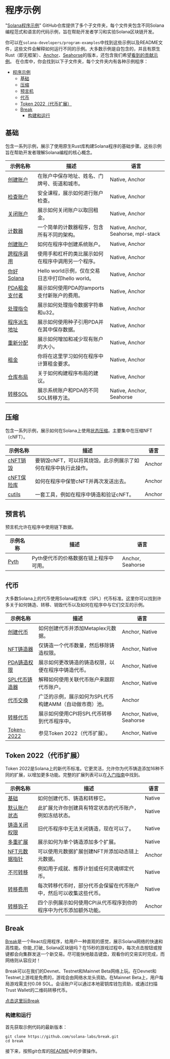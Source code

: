 # 程序示例


"[Solana程序示例](https://github.com/solana-developers/program-examples)" GitHub仓库提供了多个子文件夹，每个文件夹包含不同Solana编程范式和语言的代码示例，旨在帮助开发者学习和实验Solana区块链开发。

你可以在`solana-developers/program-examples`中找到这些示例以及README文件，这些文件会解释如何运行不同的示例。大多数示例是自包含的，并且有原生Rust（即无框架）、[Anchor](https://www.anchor-lang.com/docs/installation)、[Seahorse](https://seahorse-lang.org/)的版本，还包含我们希望[看到的贡献示例](https://github.com/solana-developers/program-examples?tab=readme-ov-file#examples-wed-love-to-see)。
在仓库中，你会找到以下子文件夹，每个文件夹内有各种示例程序：

- [程序示例](#程序示例)
  - [基础](#基础)
  - [压缩](#压缩)
  - [预言机](#预言机)
  - [代币](#代币)
  - [Token 2022（代币扩展）](#token-2022代币扩展)
  - [Break](#break)
    - [构建和运行](#构建和运行)

## 基础

包含一系列示例，展示了使用原生Rust库构建Solana程序的基础步骤。这些示例旨在帮助开发者理解Solana编程的核心概念。

| 示例名称                                                                                                                  | 描述                                                                                      | 语言                            |
| ------------------------------------------------------------------------------------------------------------------------- | ----------------------------------------------------------------------------------------- | ------------------------------- |
| [创建账户](https://github.com/solana-developers/program-examples/tree/main/basics/account-data)                           | 在账户中保存地址、姓名、门牌号、街道和城市。                                              | Native, Anchor                    |
| [检查账户](https://github.com/solana-developers/program-examples/tree/main/basics/checking-accounts)                      | 安全课程，展示如何进行账户检查。                                                          | Native, Anchor                    |
| [关闭账户](https://github.com/solana-developers/program-examples/tree/main/basics/close-account)                          | 展示如何关闭账户以取回租金。                                                              | Native, Anchor                    |
| [计数器](https://github.com/solana-developers/program-examples/tree/main/basics/counter)                                  | 一个简单的计数器程序，包含所有不同的架构。                                                | Native, Anchor, Seahorse, mpl-stack |
| [创建账户](https://github.com/solana-developers/program-examples/tree/main/basics/create-account)                         | 如何在程序中创建系统账户。                                                                | Native, Anchor                    |
| [跨程序调用](https://github.com/solana-developers/program-examples/tree/main/basics/cross-program-invocation)             | 使用手和杠杆的类比展示如何在程序中调用另一个程序。                                        | Native, Anchor                    |
| [你好Solana](https://github.com/solana-developers/program-examples/tree/main/basics/hello-solana)                         | Hello world示例，仅在交易日志中打印hello world。                                          | Native, Anchor                    |
| [PDA租金支付者](https://github.com/solana-developers/program-examples/tree/main/basics/pda-rent-payer)                    | 展示如何使用PDA的lamports支付新账户的费用。                                               | Native, Anchor                    |
| [处理指令](https://github.com/solana-developers/program-examples/tree/main/basics/processing-instructions)                | 展示如何处理指令数据字符串和u32。                                                         | Native, Anchor                    |
| [程序派生地址](https://github.com/solana-developers/program-examples/tree/main/basics/program-derived-addresses)          | 展示如何使用种子引用PDA并在其中保存数据。                                                 | Native, Anchor                    |
| [重新分配](https://github.com/solana-developers/program-examples/tree/main/basics/realloc)                                | 展示如何增加和减少现有账户的大小。                                                        | Native, Anchor                    |
| [租金](https://github.com/solana-developers/program-examples/tree/main/basics/rent)                                       | 你将在这里学习如何在程序中计算租金要求。                                                  | Native, Anchor                    |
| [仓库布局](https://github.com/solana-developers/program-examples/tree/main/basics/repository-layout)                      | 关于如何构建程序布局的建议。                                                              | Native, Anchor                    |
| [转移SOL](https://github.com/solana-developers/program-examples/tree/main/basics/transfer-sol)                            | 展示系统账户和PDA的不同SOL转移方法。                                                      | Native, Anchor, Seahorse          |

## 压缩

包含一系列示例，展示如何在Solana上使用[状态压缩](/docs/advanced/state-compression.md)。主要集中在压缩NFT（cNFT）。

| 示例名称                                                                                                  | 描述                                                                                 | 语言   |
| --------------------------------------------------------------------------------------------------------- | ------------------------------------------------------------------------------------ | ------ |
| [cNFT销毁](https://github.com/solana-developers/program-examples/tree/main/compression/cnft-burn)         | 要销毁cNFT，可以将其烧毁。此示例展示了如何在程序中执行此操作。                       | Anchor |
| [cNFT保险库](https://github.com/solana-developers/program-examples/tree/main/compression/cnft-vault/anchor) | 如何在程序中保管cNFT并再次发送出去。                                                 | Anchor |
| [cutils](https://github.com/solana-developers/program-examples/tree/main/compression/cutils)              | 一套工具，例如在程序中铸造和验证cNFT。                                               | Anchor |

## 预言机

预言机允许在程序中使用链下数据。

| 示例名称                                                                 | 描述                                                                 | 语言             |
| ------------------------------------------------------------------------ | -------------------------------------------------------------------- | ---------------- |
| [Pyth](https://github.com/solana-developers/program-examples/tree/main/oracles/pyth) | Pyth使代币的价格数据在链上程序中可用。                                | Anchor, Seahorse |

## 代币

大多数Solana上的代币使用Solana程序库（SPL）代币标准。这里你可以找到许多关于如何铸造、转移、销毁代币以及如何在程序中与它们交互的示例。

| 示例名称                                                                                                    | 描述                                                                                       | 语言                     |
| ----------------------------------------------------------------------------------------------------------- | ------------------------------------------------------------------------------------------ | ------------------------ |
| [创建代币](https://github.com/solana-developers/program-examples/tree/main/tokens/create-token)             | 如何创建代币并添加Metaplex元数据。                                                         | Anchor, Native             |
| [NFT铸造器](https://github.com/solana-developers/program-examples/tree/main/tokens/nft-minter)              | 仅铸造一个代币数量，然后移除铸造权限。                                                     | Anchor, Native             |
| [PDA铸造权限](https://github.com/solana-developers/program-examples/tree/main/tokens/pda-mint-authority)    | 展示如何更改铸造的铸造权限，以便在程序中铸造代币。                                         | Anchor, Native             |
| [SPL代币铸造器](https://github.com/solana-developers/program-examples/tree/main/tokens/spl-token-minter)    | 解释如何使用关联代币账户来跟踪代币账户。                                                   | Anchor, Native             |
| [代币交换](https://github.com/solana-developers/program-examples/tree/main/tokens/token-swap)               | 广泛的示例，展示如何为SPL代币构建AMM（自动做市商）池。                                     | Anchor                   |
| [转移代币](https://github.com/solana-developers/program-examples/tree/main/tokens/transfer-tokens)          | 展示如何使用CPI将SPL代币转移到代币程序中。                                                 | Anchor, Native, Seahorse   |
| [Token-2022](https://github.com/solana-developers/program-examples/tree/main/tokens/token-2022)             | 参见Token 2022（代币扩展）。                                                               | Anchor, Native             |

## Token 2022（代币扩展）

Token 2022是Solana上的新代币标准。它更灵活，允许你为代币铸造添加16种不同的扩展，以增加更多功能。完整的扩展列表可以在[入门指南](https://solana.com/developers/guides/token-extensions/getting-started)中找到。

| 示例名称                                                                                                                            | 描述                                                                                                       | 语言   |
| ----------------------------------------------------------------------------------------------------------------------------------- | ---------------------------------------------------------------------------------------------------------- | ------ |
| [基础](https://github.com/solana-developers/program-examples/tree/main/tokens/token-2022/basics/anchor)                             | 如何创建代币、铸造和转移它。                                                                               | Native |
| [默认账户状态](https://github.com/solana-developers/program-examples/tree/main/tokens/token-2022/default-account-state/native)      | 此扩展允许你创建具有特定状态的代币账户，例如冻结状态。                                                     | Native   |
| [铸造关闭权限](https://github.com/solana-developers/program-examples/tree/main/tokens/token-2022/mint-close-authority)              | 旧代币程序中无法关闭铸造，现在可以了。                                                                     | Native   |
| [多重扩展](https://github.com/solana-developers/program-examples/tree/main/tokens/token-2022/multiple-extensions)                  | 展示如何为单个铸造添加多个扩展。                                                                           | Native   |
| [NFT元数据指针](https://github.com/solana-developers/program-examples/tree/main/tokens/token-2022/nft-meta-data-pointer)            | 可以使用元数据扩展创建NFT并添加动态链上元数据。                                                             | Anchor |
| [不可转移](https://github.com/solana-developers/program-examples/tree/main/tokens/token-2022/non-transferable/native)               | 例如用于成就、推荐计划或任何灵魂绑定代币。                                                                 | Native   |
| [转移费用](https://github.com/solana-developers/program-examples/tree/main/tokens/token-2022/transfer-fees)                         | 每次转移代币时，部分代币会保留在代币账户中，然后可以收集这些代币。                                         | Native   |
| [转移钩子](https://github.com/solana-developers/program-examples/tree/main/tokens/token-2022/transfer-hook)                        | 四个示例展示如何使用CPI从代币程序到你的程序中为代币添加额外功能。                                          | Anchor |

## Break

[Break](https://break.solana.com/)是一个React应用程序，给用户一种直观的感觉，展示Solana网络的快速和高性能。你能_打破_ Solana区块链吗？在15秒的游戏过程中，每次点击按钮或按键都会向集群发送一个新交易。尽可能快地敲击键盘，观看你的交易实时完成，而网络则从容应对！

Break可以在我们的Devnet、Testnet和Mainnet Beta网络上玩。在Devnet和Testnet上游戏是免费的，游戏会由网络水龙头资助。在Mainnet Beta上，用户每局游戏需支付0.08 SOL。会话账户可以通过本地密钥库钱包资助，或通过扫描Trust Wallet的二维码转移代币。

[点击这里玩Break](https://break.solana.com/)

### 构建和运行

首先获取示例代码的最新版本：

```shell
git clone https://github.com/solana-labs/break.git
cd break
```

接下来，按照git仓库的[README](https://github.com/solana-labs/break/blob/main/README.md)中的步骤操作。
